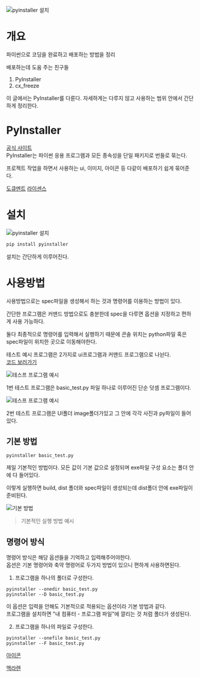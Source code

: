 ![pyinstaller 설치](https://github.com/wlxo0401/PyInstaller/blob/main/image/pyinstaller_logo.png)

# 개요 
파이썬으로 코딩을 완료하고 배포하는 방법을 정리

배포하는데 도움 주는 친구들
1. PyInstaller
2. cx_freeze

이 글에서는 PyInstaller를 다룬다.
자세하게는 다루지 않고 사용하는 범위 안에서 간단하게 정리한다.

# PyInstaller

[공식 사이트](http://www.pyinstaller.org/)   
PyInstaller는 파이썬 응용 프로그램과 모든 종속성을 단일 패키지로 번들로 묶는다.

프로젝트 작업을 하면서 사용하는 ui, 이미지, 아이콘 등 다같이 배포하기 쉽게 묶어준다.

[도큐멘트](https://pyinstaller.readthedocs.io/en/stable/)
[라이센스](https://pyinstaller.readthedocs.io/en/stable/license.html)


# 설치

![pyinstaller 설치](https://github.com/wlxo0401/PyInstaller/blob/main/image/1.gif)
```python
pip install pyinstaller
```

설치는 간단하게 이루어진다. 


# 사용방법
사용방법으로는 spec파일을 생성해서 하는 것과 명령어를 이용하는 방법이 있다.

간단한 프로그램은 커맨드 방법으로도 충분한데 spec을 다루면 옵션을 지정하고 편하게 사용 가능하다.

둘다 최종적으로 명령어를 입력해서 실행하기 때문에 콘솔 위치는 python파일 혹은 spec파일이 위치한 곳으로 이동해야한다.

테스트 예시 프로그램은 2가지로 ui프로그램과 커맨드 프로그램으로 나뉜다.   
[코드 보러가기](https://github.com/wlxo0401/PyInstaller)


![테스프 프로그램 예시](https://github.com/wlxo0401/PyInstaller/blob/main/image/2.gif)

1번 테스트 프로그램은 basic_test.py 파일 하나로 이루어진 단순 덧셈 프로그램이다.



![테스프 프로그램 예시](https://github.com/wlxo0401/PyInstaller/blob/main/image/3.gif)

2번 테스트 프로그램은 UI폴더 image폴더가있고 그 안에 각각 사진과 py파일이 들어있다.

## 기본 방법
```
pyinstaller basic_test.py
```
제일 기본적인 방법이다. 모든 값이 기본 값으로 설정되며 
exe파일 구성 요소는 폴더 안에 다 들어있다.

이렇게 실행하면 build, dist 폴더와 spec파일이 생성되는데 dist폴더 안에 exe파일이 준비된다. 

![기본 방법](https://github.com/wlxo0401/PyInstaller/blob/main/image/4.gif)

> 기본적인 실행 방법 예시

## 명령어 방식

명령어 방식은 해당 옵션들을 기억하고 입력해주어야한다.   
옵션은 기본 명령어와 축약 명령어로 두가지 방법이 있으니 편하게 사용하면된다.

1. 프로그램을 하나의 폴더로 구성한다.
```
pyinstaller --onedir basic_test.py
pyinstaller --D basic_test.py
```
이 옵션은 입력을 안해도 기본적으로 적용되는 옵션이라 기본 방법과 같다.   
프로그램을 설치하면 "내 컴퓨터 - 프로그램 파일"에 깔리는 것 처럼 폴더가 생성된다.

2. 프로그램을 하나의 파일로 구성한다.
```
pyinstaller --onefile basic_test.py
pyinstaller --F basic_test.py
```


[아이콘](https://www.nicepng.com/ourpic/u2w7e6y3y3a9w7w7_registration-for-portuguese-and-spanish-classes-learn-free/)


[맥라렌](https://www.pngitem.com/middle/hhxwiwx_mclaren-png-transparent-png/)